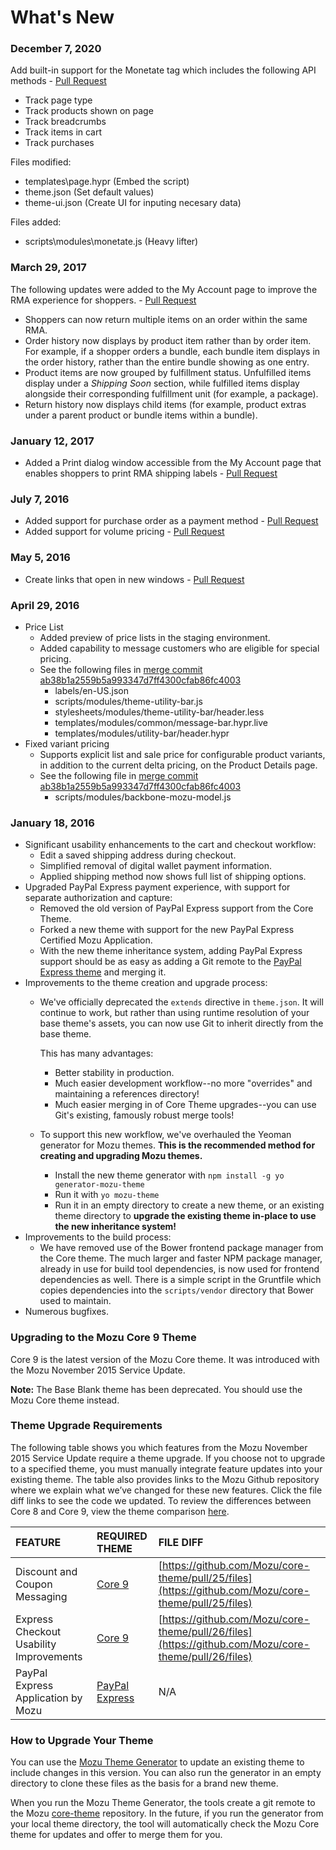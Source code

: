 # What's New

### December 7, 2020
Add built-in support for the Monetate tag which includes the following API methods - [Pull Request](https://github.com/Mozu/core-theme/pull/267)
* Track page type
* Track products shown on page
* Track breadcrumbs
* Track items in cart
* Track purchases

Files modified:
* templates\page.hypr (Embed the script)
* theme.json (Set default values)
* theme-ui.json (Create UI for inputing necesary data)

Files added:
* scripts\modules\monetate.js (Heavy lifter)

### March 29, 2017
The following updates were added to the My Account page to improve the RMA experience for shoppers. - [Pull Request](https://github.com/Mozu/core-theme/pull/45)

* Shoppers can now return multiple items on an order within the same RMA.
* Order history now displays by product item rather than by order item. For example, if a shopper orders a bundle, each bundle item displays in the order history, rather than the entire bundle showing as one entry.
* Product items are now grouped by fulfillment status. Unfulfilled items display under a *Shipping Soon* section, while fulfilled items display alongside their corresponding fulfillment unit (for example, a package).
* Return history now displays child items (for example, product extras under a parent product or bundle items within a bundle).

### January 12, 2017
* Added a Print dialog window accessible from the My Account page that enables shoppers to print RMA shipping labels - [Pull Request](https://github.com/Mozu/core-theme/pull/41)

### July 7, 2016
* Added support for purchase order as a payment method - [Pull Request](https://github.com/Mozu/core-theme/pull/37)
* Added support for volume pricing - [Pull Request](https://github.com/Mozu/core-theme/pull/39)

### May 5, 2016
* Create links that open in new windows - [Pull Request](https://github.com/Mozu/core-theme/pull/34)

### April 29, 2016
* Price List
   - Added preview of price lists in the staging environment.
   - Added capability to message customers who are eligible for special pricing.
   - See the following files in [merge commit ab38b1a2559b5a993347d7ff4300cfab86fc4003](/core-theme/commit/ab38b1a2559b5a993347d7ff4300cfab86fc4003?diff=split)
     - labels/en-US.json
     - scripts/modules/theme-utility-bar.js
     - stylesheets/modules/theme-utility-bar/header.less
     - templates/modules/common/message-bar.hypr.live
     - templates/modules/utility-bar/header.hypr
* Fixed variant pricing
   - Supports explicit list and sale price for configurable product variants, in addition to the current delta pricing, on the Product Details page.
   - See the following file in [merge commit ab38b1a2559b5a993347d7ff4300cfab86fc4003](/core-theme/commit/ab38b1a2559b5a993347d7ff4300cfab86fc4003?diff=split)
        - scripts/modules/backbone-mozu-model.js


### January 18, 2016

* Significant usability enhancements to the cart and checkout workflow:
   - Edit a saved shipping address during checkout.
   - Simplified removal of digital wallet payment information.
   - Applied shipping method now shows full list of shipping options.
* Upgraded PayPal Express payment experience, with support for separate authorization and capture:
   - Removed the old version of PayPal Express support from the Core Theme.
   - Forked a new theme with support for the new PayPal Express Certified Mozu Application.
   - With the new theme inheritance system, adding PayPal Express support should be as easy as adding a Git remote to the [PayPal Express theme](https://github.com/Mozu/PayPalExpress-Theme) and merging it.
* Improvements to the theme creation and upgrade process:
   - We've officially deprecated the `extends` directive in `theme.json`. It will continue to work, but rather than using runtime resolution of your base theme's assets, you can now use Git to inherit directly from the base theme.

     This has many advantages:
     - Better stability in production.
     - Much easier development workflow--no more "overrides" and maintaining a references directory!
     - Much easier merging in of Core Theme upgrades--you can use Git's existing, famously robust merge tools!
   - To support this new workflow, we've overhauled the Yeoman generator for Mozu themes. **This is the recommended method for creating and upgrading Mozu themes.**
     - Install the new theme generator with `npm install -g yo generator-mozu-theme`
     - Run it with `yo mozu-theme`
     - Run it in an empty directory to create a new theme, or an existing theme directory to **upgrade the existing theme in-place to use the new inheritance system!**
* Improvements to the build process:
   - We have removed use of the Bower frontend package manager from the Core theme. The much larger and faster NPM package manager, already in use for build tool dependencies, is now used for frontend dependencies as well. There is a simple script in the Gruntfile which copies dependencies into the `scripts/vendor` directory that Bower used to maintain.
* Numerous bugfixes.


### Upgrading to the Mozu Core 9 Theme

Core 9 is the latest version of the Mozu Core theme. It was introduced with the Mozu November 2015 Service Update.

**Note:** The Base Blank theme has been deprecated. You should use the Mozu Core theme instead.

### Theme Upgrade Requirements

The following table shows you which features from the Mozu November 2015 Service Update require a theme upgrade. If you choose not to upgrade to a specified theme, you must manually integrate feature updates into your existing theme. The table also provides links to the Mozu Github repository where we explain what we’ve changed for these new features. Click the file diff links to see the code we updated. To review the differences between Core 8 and Core 9, view the theme comparison [here](https://github.com/Mozu/core-theme/compare/core8...master).

| FEATURE	| REQUIRED THEME | FILE DIFF |
| :-------|:---------------|:----------|
| Discount and Coupon Messaging | [Core 9](https://github.com/Mozu/core-theme) | [https://github.com/Mozu/core-theme/pull/25/files](https://github.com/Mozu/core-theme/pull/25/files) |
| Express Checkout Usability Improvements | [Core 9](https://github.com/Mozu/core-theme) | [https://github.com/Mozu/core-theme/pull/26/files](https://github.com/Mozu/core-theme/pull/26/files) |
| PayPal Express Application by Mozu	| [PayPal Express](https://github.com/Mozu/PayPalExpress-Theme) | N/A |

### How to Upgrade Your Theme
You can use the [Mozu Theme Generator](https://www.npmjs.com/package/generator-mozu-theme) to update an existing theme to include changes in this version. You can also run the generator in an empty directory to clone these files as the basis for a brand new theme. 

When you run the Mozu Theme Generator, the tools create a git remote to the Mozu [core-theme](https://github.com/Mozu/core-theme/tree/master) repository. In the future, if you run the generator from your local theme directory, the tool will automatically check the Mozu Core theme for updates and offer to merge them for you.


